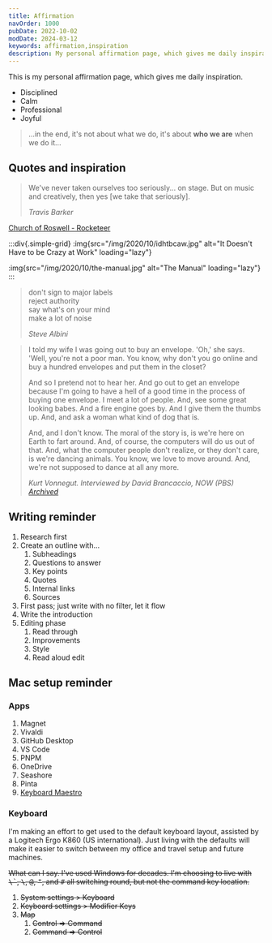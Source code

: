 ```yaml
---
title: Affirmation
navOrder: 1000
pubDate: 2022-10-02
modDate: 2024-03-12
keywords: affirmation,inspiration
description: My personal affirmation page, which gives me daily inspiration.
---
```


This is my personal affirmation page, which gives me daily inspiration.

- Disciplined
- Calm
- Professional
- Joyful

> …in the end, it's not about what we do, it's about **who we are** when we do it…

## Quotes and inspiration

> We've never taken ourselves too seriously... on stage. But on music
> and creatively, then yes [we take that seriously].
>
> <cite>Travis Barker</cite>

[Church of Roswell - Rocketeer](https://www.youtube.com/watch?v=LkIe4wYR1f8)

:::div{.simple-grid}
:img{src="/img/2020/10/idhtbcaw.jpg" alt="It Doesn't Have to be Crazy at Work" loading="lazy"}

:img{src="/img/2020/10/the-manual.jpg" alt="The Manual" loading="lazy"}
:::

> don't sign to major labels \
> reject authority \
> say what's on your mind \
> make a lot of noise
> 
> <cite>Steve Albini</cite>

> I told my wife I was going out to buy an envelope. 'Oh,' she says. 'Well, you're not a poor man. You know, why don't you go online and buy a hundred envelopes and put them in the closet?
> 
> And so I pretend not to hear her. And go out to get an envelope because I'm going to have a hell of a good time in the process of buying one envelope. I meet a lot of people. And, see some great looking babes. And a fire engine goes by. And I give them the thumbs up. And, and ask a woman what kind of dog that is. 
>
> And, and I don't know. The moral of the story is, is we're here on Earth to fart around. And, of course, the computers will do us out of that. And, what the computer people don't realize, or they don't care, is we're dancing animals. You know, we love to move around. And, we're not supposed to dance at all any more.
>
> <cite>Kurt Vonnegut. Interviewed by David Brancaccio, NOW (PBS) <a href="http://web.archive.org/web/20200203182317/http://www.pbs.org/now/arts/vonnegut.html">Archived</a></cite>

## Writing reminder

1. Research first
2. Create an outline with…
    1. Subheadings
    2. Questions to answer
    3. Key points
    4. Quotes
    5. Internal links
    6. Sources
3. First pass; just write with no filter, let it flow
4. Write the introduction
5. Editing phase
    1. Read through
    2. Improvements
    3. Style
    4. Read aloud edit

## Mac setup reminder

### Apps

1. Magnet
2. Vivaldi
3. GitHub Desktop
4. VS Code
5. PNPM
6. OneDrive
7. Seashore
8. Pinta
9. [Keyboard Maestro](https://www.keyboardmaestro.com/)

### Keyboard

I'm making an effort to get used to the default keyboard layout, assisted by a Logitech Ergo K860 (US international). Just living with the defaults will make it easier to switch between my office and travel setup and future machines.

<del>
What can I say. I've used Windows for decades. I'm choosing to live with <kbd>\`</kbd>, <kbd>\</kbd>, <kbd>@</kbd>, <kbd>"</kbd>, and <kbd>#</kbd> all switching round, but not the command key location.

1. System settings > Keyboard
2. Keyboard settings > Modifier Keys
3. Map
   1. Control => Command
   2. Command => Control

</del>
